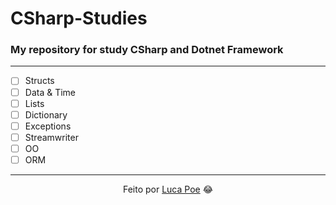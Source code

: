 
# CSharp-Studies
<h3>My repository for study CSharp and Dotnet Framework</h3>
<hr>

 - [ ] Structs
 - [ ] Data & Time
 - [ ] Lists
 - [ ] Dictionary
 - [ ] Exceptions
 - [ ] Streamwriter
 - [ ] OO
 - [ ] ORM
<hr>
<div align="center">
	Feito por <a href="https://github.com/iamthepoe" target="_blank">Luca Poe</a> 
	&#128514;
</div>
